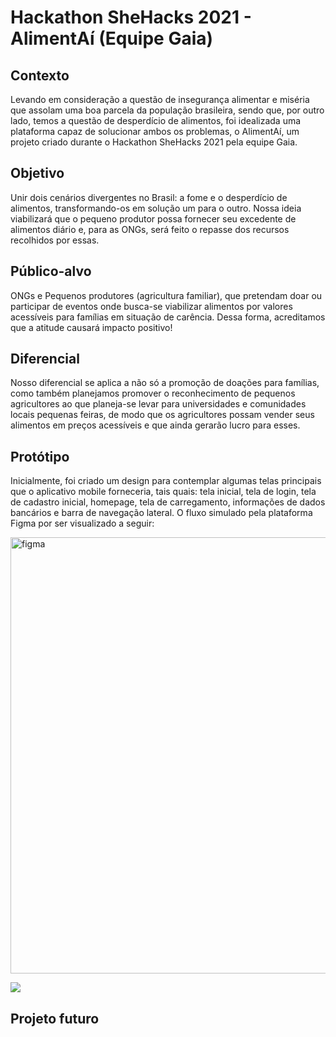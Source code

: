 # Hackathon SheHacks 2021 - AlimentAí (Equipe Gaia)

## Contexto
Levando em consideração a questão de insegurança alimentar e miséria que assolam uma boa parcela da população brasileira, sendo que, por outro lado, temos a questão de desperdício de alimentos, foi idealizada uma plataforma capaz de solucionar ambos os problemas, o AlimentAí, um projeto criado durante o Hackathon SheHacks 2021 pela equipe Gaia.

## Objetivo
Unir dois cenários divergentes no Brasil: a fome e o desperdício de alimentos, transformando-os em solução um para o outro. Nossa ideia viabilizará que o pequeno produtor possa fornecer seu excedente de alimentos diário e, para as ONGs, será feito o repasse dos recursos recolhidos por essas.

## Público-alvo
ONGs e Pequenos produtores (agricultura familiar), que pretendam doar ou participar de eventos onde busca-se viabilizar alimentos por valores acessíveis para famílias em situação de carência. Dessa forma, acreditamos que a atitude causará impacto positivo!

## Diferencial
Nosso diferencial se aplica a não só a promoção de doações para famílias, como também planejamos promover o reconhecimento de pequenos agricultores ao que planeja-se levar para universidades e comunidades locais pequenas feiras, de modo que os agricultores possam vender seus alimentos em preços acessíveis e que ainda gerarão lucro para esses.

## Protótipo
Inicialmente, foi criado um design para contemplar algumas telas principais que o aplicativo mobile forneceria, tais quais: tela inicial, tela de login, tela de cadastro inicial, homepage, tela de carregamento, informações de dados bancários e barra de navegação lateral. O fluxo simulado pela plataforma Figma por ser visualizado a seguir:

<img width="698" alt="figma" src="https://user-images.githubusercontent.com/37030292/139593707-e6c7cd1f-6582-4bc8-bb2d-30a126b45d5d.PNG">



![](https://miro.medium.com/max/614/1*9SmHhzWDXBCpRi3CpQKowg.png)

## Projeto futuro
